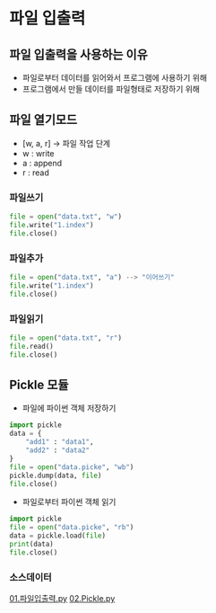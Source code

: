 # 파일 입출력
## 파일 입출력을 사용하는 이유
- 파일로부터 데이터를 읽어와서 프로그램에 사용하기 위해
- 프로그램에서 만들 데이터를 파일형태로 저장하기 위해
## 파일 열기모드
- [w, a, r] -> 파일 작업 단계
- w : write
- a : append
- r : read
### 파일쓰기
```python
file = open("data.txt", "w")
file.write("1.index")
file.close()
```
### 파일추가
```python
file = open("data.txt", "a") --> "이어쓰기"
file.write("1.index")
file.close()
```
### 파일읽기
```python
file = open("data.txt", "r")
file.read()
file.close()
```
## Pickle 모듈
- 파일에 파이썬 객체 저장하기
```python
import pickle
data = {
    "add1" : "data1",
    "add2" : "data2"
}
file = open("data.picke", "wb")
pickle.dump(data, file)
file.close()
```
- 파일로부터 파이썬 객체 읽기
```python
import pickle
file = open("data.picke", "rb")
data = pickle.load(file)
print(data)
file.close()
```

### 소스데이터
[01.파일입출력.py](../code/01.파일입출력.py)
[02.Pickle.py](../code/02.pickle.py)
